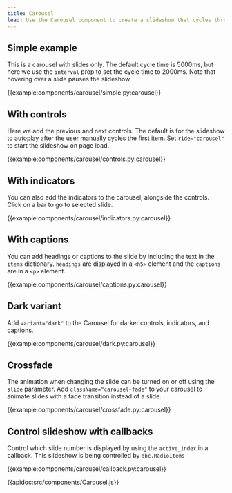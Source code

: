 ```yaml
---
title: Carousel
lead: Use the Carousel component to create a slideshow that cycles through a series of content.
---
```


## Simple example

This is a carousel with slides only.  The default cycle time is 5000ms, but here we use the `interval` prop to set the cycle time to 2000ms. Note that hovering over a slide pauses the slideshow.

{{example:components/carousel/simple.py:carousel}}


## With controls

Here we add the previous and next controls.  The default is for the slideshow to autoplay after the user manually cycles the first item. Set `ride="carousel"` to start the slideshow on page load.

{{example:components/carousel/controls.py:carousel}}


## With indicators

You can also add the indicators to the carousel, alongside the controls.  Click on a bar to go to selected slide.

{{example:components/carousel/indicators.py:carousel}}

## With captions

You can add headings or captions to the slide by including the text in the `items` dictionary.  `headings` are displayed in a `<h5>` element and the `captions` are in a `<p>` element.

{{example:components/carousel/captions.py:carousel}}


## Dark variant

Add `variant="dark"` to the Carousel for darker controls, indicators, and captions.

{{example:components/carousel/dark.py:carousel}}

## Crossfade

The animation when changing the slide can be turned on or off using the `slide` parameter.
Add `className="carousel-fade"` to your carousel to animate slides with a fade transition instead of a slide.

{{example:components/carousel/crossfade.py:carousel}}

## Control slideshow with callbacks

Control which slide number is displayed by using the `active_index` in a callback. This slideshow is being controlled by `dbc.RadioItems`

{{example:components/carousel/callback.py:carousel}}

{{apidoc:src/components/Carousel.js}}
